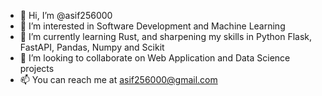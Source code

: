 - 👋 Hi, I’m @asif256000
- 👀 I’m interested in Software Development and Machine Learning
- 🌱 I’m currently learning Rust, and sharpening my skills in Python Flask, FastAPI, Pandas, Numpy and Scikit
- 💞️ I’m looking to collaborate on Web Application and Data Science projects
- 📫 You can reach me at asif256000@gmail.com

<!---
asif256000/asif256000 is a ✨ special ✨ repository because its `README.md` (this file) appears on your GitHub profile.
You can click the Preview link to take a look at your changes.
--->
